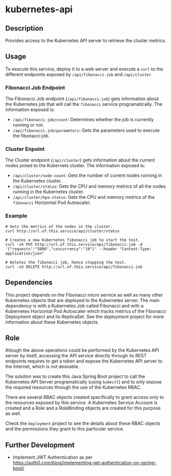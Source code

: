 # kubernetes-api

## Description

Provides access to the Kubernetes API server to retrieve the cluster metrics.

## Usage

To execute this service, deploy it to a web server and execute a `curl` to the different endpoints exposed by `/api/fibonacci-job` and `/api/cluster`.

### Fibonacci Job Endpoint

The Fibonacci Job endpoint (`/api/fibonacci-job`) gets information about the Kubernetes job that will call the `fibonacci` service programatically. The information exposed is:

* `/api/fibonacci-job/count`: Determines whether the job is currently running or not.
* `/api/fibonacci-job/parameters`: Gets the parameters used to execute the fibonacci job.

### Cluster Enpoint

The Cluster endpoint (`/api/cluster`) gets information about the current nodes joined to the Kubernets cluster. The information exposed is:

* `/api/cluster/node-count`: Gets the number of current nodes running in the Kubernetes cluster.
* `/api/cluster/status`: Gets the CPU and memory metrics of all the nodes running in the Kubernetes cluster.
* `/api/cluster/hpa-status`: Gets the CPU and memory metrics of the `fibonacci` Horizontal Pod Autoscaler.

### Example
```
# Gets the metrics of the nodes in the cluster.
curl http://url.of.this.service/api/cluster/status

# Creates a new Kubernetes fibonacci job to start the test.
curl -vX PUT http://url.of.this.service/api/fibonacci-job -d '{"requests":"5000","concurrency":"10"}' --header "Content-Type: application/json"

# Deletes the fibonacci job, hence stopping the test.
curl -vX DELETE http://url.of.this.service/api/fibonacci-job
```

## Dependencies

This project depends on the Fibonacci micro service as well as many other Kubernetes objects that are deployed to the Kubernetes server. The main dependency is with a Kubernetes Job called Fibonacci and with a Kubernetes Horizontal Pod Autoscaler which tracks metrics of the Fibonacci Deployment object and its ReplicaSet. See the _deployment_ project for more information about these Kubernetes objects.

## Role

Altough the above operations could be performed by the Kubernetes API server by itself, accessing the API service directly through its REST endpoints requires to get a token and expose the Kubernetes API server to the Internet, which is not desirable.

The solution was to create this Java Spring Boot project to call the Kubernetes API Server programatically (using `kubectl`) and to only expose the required resources through the use of the Kubernetes RBAC.

There are several RBAC objects created specifically to grant access only to the resources exposed by this service. A Kubernetes Service Account is created and a Role and a RoleBinding objects are created for this purpose as well.

Check the `deployment` project to see the details about these RBAC objects and the permissions they grant to this particular service.

## Further Development

* Implement JWT Authentication as per https://auth0.com/blog/implementing-jwt-authentication-on-spring-boot/